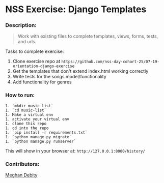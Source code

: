 # NSS Exercise: Django Templates

### Description:
> Work with existing files to complete templates, views, forms, tests, and urls. 

Tasks to complete exercise:
1. Clone exercise repo at `https://github.com/nss-day-cohort-25/07-19-orientation-django-exercise`
1. Get the templates that don't extend index.html working correctly
1. Write tests for the songs model/functionality
1. Add functionality for genres

### How to run:
```
1. `mkdir music-list`
1. `cd music-list`
1. Make a virtual env
1. activate your virtual env
1. clone this repo
1. cd into the repo
1. `pip install -r requirements.txt`
1. `python manage.py migrate`
1. `python manage.py runserver`
```

This will show in your browser at:
`http://127.0.0.1:8000/history/`

### Contributors:
[Meghan Debity](https://github.com/Megraohoh)